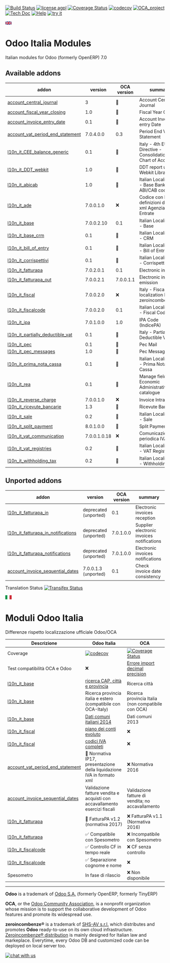 [![Build Status](https://travis-ci.org/zeroincombenze/l10n-italy.svg?branch=7.0)](https://travis-ci.org/zeroincombenze/l10n-italy)
[![license agpl](https://img.shields.io/badge/licence-AGPL--3-blue.svg)](http://www.gnu.org/licenses/agpl-3.0.html)
[![Coverage Status](https://coveralls.io/repos/github/zeroincombenze/l10n-italy/badge.svg?branch=7.0)](https://coveralls.io/github/zeroincombenze/l10n-italy?branch=7.0)
[![codecov](https://codecov.io/gh/zeroincombenze/l10n-italy/branch/7.0/graph/badge.svg)](https://codecov.io/gh/zeroincombenze/l10n-italy/branch/7.0)
[![OCA_project](http://www.zeroincombenze.it/wp-content/uploads/ci-ct/prd/button-oca-7.svg)](https://github.com/OCA/l10n-italy/tree/7.0)
[![Tech Doc](http://www.zeroincombenze.it/wp-content/uploads/ci-ct/prd/button-docs-7.svg)](http://wiki.zeroincombenze.org/en/Odoo/7.0/dev)
[![Help](http://www.zeroincombenze.it/wp-content/uploads/ci-ct/prd/button-help-7.svg)](http://wiki.zeroincombenze.org/en/Odoo/7.0/man/FI)
[![try it](http://www.zeroincombenze.it/wp-content/uploads/ci-ct/prd/button-try-it-7.svg)](http://erp7.zeroincombenze.it)


[![en](https://github.com/zeroincombenze/grymb/blob/master/flags/en_US.png)](https://www.facebook.com/groups/openerp.italia/)

Odoo Italia Modules
===================

Italian modules for Odoo (formerly OpenERP) 7.0


[//]: # (addons)


Available addons
----------------
addon | version | OCA version | summary
--- | --- | --- | ---
[account_central_journal](account_central_journal/) | 3 | :repeat: | Account Central Journal
[account_fiscal_year_closing](account_fiscal_year_closing/) | 1.0 | :repeat: | Fiscal Year Closing
[account_invoice_entry_date](account_invoice_entry_date/) | 0.1 | :repeat: | Account Invoice entry Date
[account_vat_period_end_statement](account_vat_period_end_statement/) | 7.0.4.0.0 | 0.3 | Period End VAT Statement
[l10n_it_CEE_balance_generic](l10n_it_CEE_balance_generic/) | 0.1 | :repeat: | Italy - 4th EU Directive - Consolidation Chart of Accounts
[l10n_it_DDT_webkit](l10n_it_DDT_webkit/) | 1.0 | :repeat: | DDT report using Webkit Library
[l10n_it_abicab](l10n_it_abicab/) | 1.0 | :repeat: | Italian Localisation - Base Bank ABI/CAB codes
[l10n_it_ade](l10n_it_ade/) | 7.0.0.1.0 | :x: | Codice con le definizioni dei file xml Agenzia delle Entrate
[l10n_it_base](l10n_it_base/) | 7.0.0.2.10 | 0.1 | Italian Localisation - Base
[l10n_it_base_crm](l10n_it_base_crm/) | 0.1 | :repeat: | Italian Localisation - CRM
[l10n_it_bill_of_entry](l10n_it_bill_of_entry/) | 0.1 | :repeat: | Italian Localisation - Bill of Entry
[l10n_it_corrispettivi](l10n_it_corrispettivi/) | 0.1 | :repeat: | Italian Localisation - Corrispettivi
[l10n_it_fatturapa](l10n_it_fatturapa/) | 7.0.2.0.1 | 0.1 | Electronic invoices
[l10n_it_fatturapa_out](l10n_it_fatturapa_out/) | 7.0.0.2.1 | 7.0.0.1.1 | Electronic invoices emission
[l10n_it_fiscal](l10n_it_fiscal/) | 7.0.0.2.0 | :x: | Italy - Fiscal localization by zeroincombenze(R)
[l10n_it_fiscalcode](l10n_it_fiscalcode/) | 7.0.0.2.0 | 0.1 | Italian Localisation - Fiscal Code
[l10n_it_ipa](l10n_it_ipa/) | 7.0.1.0.0 | 1.0 | IPA Code (IndicePA)
[l10n_it_partially_deductible_vat](l10n_it_partially_deductible_vat/) | 0.1 | :repeat: | Italy - Partially Deductible VAT
[l10n_it_pec](l10n_it_pec/) | 0.1 | :repeat: | Pec Mail
[l10n_it_pec_messages](l10n_it_pec_messages/) | 1.0 | :repeat: | Pec Messages
[l10n_it_prima_nota_cassa](l10n_it_prima_nota_cassa/) | 0.1 | :repeat: | Italian Localisation - Prima Nota Cassa
[l10n_it_rea](l10n_it_rea/) | 0.1 | :repeat: | Manage fields for Economic Administrative catalogue
[l10n_it_reverse_charge](l10n_it_reverse_charge/) | 7.0.0.1.0 | :x: | Invoice Intra CEE
[l10n_it_ricevute_bancarie](l10n_it_ricevute_bancarie/) | 1.3 | :repeat: | Ricevute Bancarie
[l10n_it_sale](l10n_it_sale/) | 0.2 | :repeat: | Italian Localisation - Sale
[l10n_it_split_payment](l10n_it_split_payment/) | 8.0.1.0.0 | :repeat: | Split Payment
[l10n_it_vat_communication](l10n_it_vat_communication/) | 7.0.0.1.0.18 | :x: | Comunicazione periodica IVA
[l10n_it_vat_registries](l10n_it_vat_registries/) | 0.2 | :repeat: | Italian Localisation - VAT Registries
[l10n_it_withholding_tax](l10n_it_withholding_tax/) | 0.2 | :repeat: | Italian Localisation - Withholding tax


Unported addons
---------------
addon | version | OCA version | summary
--- | --- | --- | ---
[l10n_it_fatturapa_in](__unported__/l10n_it_fatturapa_in/) | deprecated (unported) | 0.1 | Electronic invoices reception
[l10n_it_fatturapa_in_notifications](__unported__/l10n_it_fatturapa_in_notifications/) | deprecated (unported) | 7.0.1.0.0 | Supplier electronic invoices notifications
[l10n_it_fatturapa_notifications](__unported__/l10n_it_fatturapa_notifications/) | deprecated (unported) | 7.0.1.0.0 | Electronic invoices notifications
[account_invoice_sequential_dates](account_invoice_sequential_dates/) | 7.0.0.1.3 (unported) | 0.1 | Check invoice date consistency

[//]: # (end addons)

Translation Status
[![Transifex Status](https://www.transifex.com/projects/p/OCA-l10n-italy-7-0/chart/image_png)](https://www.transifex.com/projects/p/OCA-l10n-italy-7-0)


[![it](https://github.com/zeroincombenze/grymb/blob/master/flags/it_IT.png)](https://www.facebook.com/groups/openerp.italia/)

Moduli Odoo Italia
==================

Differenze rispetto localizzazione ufficiale Odoo/OCA

Descrizione | Odoo Italia | OCA
--- | --- | ---
Coverage |  [![codecov](https://codecov.io/gh/zeroincombenze/l10n-italy/branch/7.0/graph/badge.svg)](https://codecov.io/gh/zeroincombenze/l10n-italy/branch/7.0) | [![Coverage Status](https://coveralls.io/repos/OCA/l10n-italy/badge.svg?branch=7.0)](https://coveralls.io/r/OCA/l10n-italy?branch=7.0)
Test compatibilità OCA e Odoo | :x: | [Errore import decimal precision](https://github.com/OCA/OCB/issues/629)
[l10n_it_base](https://github.com/OCA/l10n-italy/tree/7.0/l10n_it_base) | [ricerca CAP, città e provincia](https://www.zeroincombenze.it/nuova-anagrafica-per-il-software-gestionale/) | Ricerca città
[l10n_it_base](https://github.com/OCA/l10n-italy/tree/7.0/l10n_it_base) | Ricerca provincia italia e estero (compatibile con OCA-Italy) | Ricerca provincia Italia (non compatibile con OCA)
[l10n_it_base](https://github.com/OCA/l10n-italy/tree/7.0/l10n_it_base) | [Dati comuni italiani 2014](http://www.shs-av.com/variazione-denominazione-comuni-italiani-2014/) | Dati comuni 2013
[l10n_it_fiscal](https://github.com/OCA/l10n-italy/tree/7.0/l10n_it_fiscal) | [piano dei conti evoluto](https://www.zeroincombenze.it/il-piano-dei-conti-2/) | :x:
[l10n_it_fiscal](https://github.com/OCA/l10n-italy/tree/7.0/l10n_it_fiscal) | [codici IVA completi](http://wiki.zeroincombenze.org/it/Odoo/7.0/man/codici_IVA) | :x:
[account_vat_period_end_statement](https://github.com/zeroincombenze/l10n-italy/tree/7.0/account_vat_period_end_statement) | :calendar: Normativa IP17,  presentazione della liquidazione IVA in formato xml | :x: Normativa 2016
[account_invoice_sequential_dates](https://github.com/zeroincombenze/l10n-italy/tree/7.0/account_invoice_sequential_dates) | Validazione fatture vendita e acquisti con accavallamento esercizi fiscali | Validazione fatture di vendita; no accavallamento
[l10n_it_fatturapa](l10n_it_fatturapa/)| :calendar: FatturaPA v1.2 (normativa 2017) | :x: FatturaPA v1.1 (Normativa 2016)
[l10n_it_fatturapa](l10n_it_fatturapa/)| :white_check_mark: Compatibile con Spesometro | :x: Incompatibile con Spesometro
[l10n_it_fiscalcode](l10n_it_fiscalcode/)| :white_check_mark: Controllo CF in tempo reale | :x: CF senza controllo
[l10n_it_fiscalcode](l10n_it_fiscalcode/)| :white_check_mark: Separazione cognome e nome | :x:
Spesometro | In fase di rilascio | :x: Non disponibile

[//]: # (copyright)

----

**Odoo** is a trademark of [Odoo S.A.](https://www.odoo.com/) (formerly OpenERP, formerly TinyERP)

**OCA**, or the [Odoo Community Association](http://odoo-community.org/), is a nonprofit organization whose
mission is to support the collaborative development of Odoo features and
promote its widespread use.

**zeroincombenze®** is a trademark of [SHS-AV s.r.l.](http://www.shs-av.com/)
which distributes and promotes **Odoo** ready-to-use on its own cloud infrastructure.
[Zeroincombenze® distribution](http://wiki.zeroincombenze.org/en/Odoo)
is mainly designed for Italian law and markeplace.
Everytime, every Odoo DB and customized code can be deployed on local server too.

[//]: # (end copyright)

[![chat with us](https://www.shs-av.com/wp-content/chat_with_us.gif)](https://tawk.to/85d4f6e06e68dd4e358797643fe5ee67540e408b)

